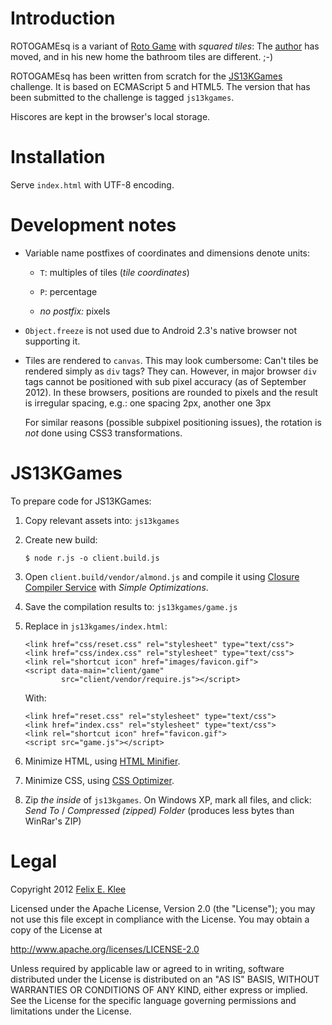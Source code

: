Introduction
============

ROTOGAMEsq is a variant of [Roto Game][1] with *squared tiles*: The [author][6]
has moved, and in his new home the bathroom tiles are different. ;-)

ROTOGAMEsq has been written from scratch for the [JS13KGames][2] challenge. It
is based on ECMAScript 5 and HTML5. The version that has been submitted to the
challenge is tagged `js13kgames`.

Hiscores are kept in the browser's local storage.


Installation
============

Serve `index.html` with UTF-8 encoding.


Development notes
=================

  * Variable name postfixes of coordinates and dimensions denote units:
  
      - `T`: multiples of tiles (*tile coordinates*)
      
      - `P`: percentage

      - *no postfix:* pixels

  * `Object.freeze` is not used due to Android 2.3's native browser not
    supporting it.
  
  * Tiles are rendered to `canvas`. This may look cumbersome: Can't tiles be
    rendered simply as `div` tags? They can. However, in major browser `div`
    tags cannot be positioned with sub pixel accuracy (as of September 2012).
    In these browsers, positions are rounded to pixels and the result is
    irregular spacing, e.g.: one spacing 2px, another one 3px
    
    For similar reasons (possible subpixel positioning issues), the rotation is
    *not* done using CSS3 transformations.


JS13KGames
==========

To prepare code for JS13KGames:

 1. Copy relevant assets into: `js13kgames`

 2. Create new build:
 
        $ node r.js -o client.build.js

 3. Open `client.build/vendor/almond.js` and compile it using
    [Closure Compiler Service][3] with *Simple Optimizations*.
 
 4. Save the compilation results to: `js13kgames/game.js`

 5. Replace in `js13kgames/index.html`:

        <link href="css/reset.css" rel="stylesheet" type="text/css">
        <link href="css/index.css" rel="stylesheet" type="text/css">
        <link rel="shortcut icon" href="images/favicon.gif">
        <script data-main="client/game"
                src="client/vendor/require.js"></script>

    With:

        <link href="reset.css" rel="stylesheet" type="text/css">
        <link href="index.css" rel="stylesheet" type="text/css">
        <link rel="shortcut icon" href="favicon.gif">
        <script src="game.js"></script>

 6. Minimize HTML, using [HTML Minifier][4].
 
 7. Minimize CSS, using [CSS Optimizer][5].

 8. Zip *the inside* of `js13kgames`. On Windows XP, mark all files, and click:
    *Send To* / *Compressed (zipped) Folder* (produces less bytes than WinRar's
    ZIP)


Legal
=====

Copyright 2012 [Felix E. Klee][6]

Licensed under the Apache License, Version 2.0 (the "License"); you may not use
this file except in compliance with the License. You may obtain a copy of the
License at

<http://www.apache.org/licenses/LICENSE-2.0>

Unless required by applicable law or agreed to in writing, software distributed
under the License is distributed on an "AS IS" BASIS, WITHOUT WARRANTIES OR
CONDITIONS OF ANY KIND, either express or implied. See the License for the
specific language governing permissions and limitations under the License.


[1]: http://code.google.com/p/rotogame/
[2]: http://js13kgames.com/
[3]: http://closure-compiler.appspot.com/home
[4]: http://kangax.github.com/html-minifier/
[5]: http://www.cssoptimiser.com
[6]: mailto:felix.klee@inka.de
